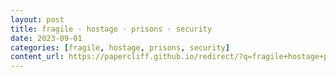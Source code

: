 ```yaml
---
layout: post
title: fragile · hostage · prisons · security
date: 2023-09-01
categories: [fragile, hostage, prisons, security]
content_url: https://papercliff.github.io/redirect/?q=fragile+hostage+prisons+security&tbs=cdr:1,cd_min:8/31/2023,cd_max:9/2/2023
---
```

